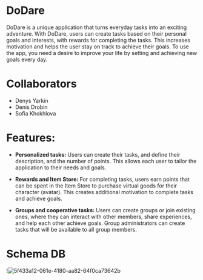 # DoDare

DoDare is a unique application that turns everyday tasks into an exciting adventure. With DoDare, users can create tasks based on their personal goals and interests, with rewards for completing the tasks. This increases motivation and helps the user stay on track to achieve their goals. To use the app, you need a desire to improve your life by setting and achieving new goals every day.

# Collaborators
- Denys Yarkin
- Denis Drobin
- Sofia Khokhlova

# Features:

- **Personalized tasks:** Users can create their tasks, and define their description, and the number of points. This allows each user to tailor the application to their needs and goals.

- **Rewards and Item Store:** For completing tasks, users earn points that can be spent in the Item Store to purchase virtual goods for their character (avatar). This creates additional motivation to complete tasks and achieve goals.

- **Groups and cooperative tasks:** Users can create groups or join existing ones, where they can interact with other members, share experiences, and help each other achieve goals. Group administrators can create tasks that will be available to all group members.


# Schema DB
!![5f433a12-061e-4180-aa82-64f0ca73642b](https://github.com/SofiaKhokhlova/DoDare/assets/121389660/154ed924-76fe-4cc2-852b-7fedee192a7c)



